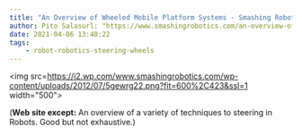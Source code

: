 ```yaml
---
title: "An Overview of Wheeled Mobile Platform Systems - Smashing Robotics"
author: Pito Salasurl: "https://www.smashingrobotics.com/an-overview-of-wheeled-mobile-platform-systems" cover: "https://i2.wp.com/www.smashingrobotics.com/wp-content/uploads/2012/07/5gewrg22.png?fit=600%2C423&ssl=1" 
date: 2021-04-06 13:40:22
tags:
    - robot-robotics-steering-wheels
---
```

<img src=https://i2.wp.com/www.smashingrobotics.com/wp-content/uploads/2012/07/5gewrg22.png?fit=600%2C423&ssl=1 width="500">



(**Web site except:** An overview of a variety of techniques to steering in Robots. Good but not exhaustive.) 
